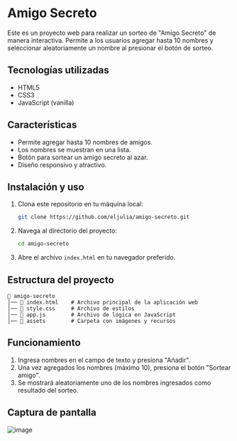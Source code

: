 # Amigo Secreto

Este es un proyecto web para realizar un sorteo de "Amigo Secreto" de manera interactiva. Permite a los usuarios agregar hasta 10 nombres y seleccionar aleatoriamente un nombre al presionar el botón de sorteo.

## Tecnologías utilizadas
- HTML5
- CSS3
- JavaScript (vanilla)

## Características
- Permite agregar hasta 10 nombres de amigos.
- Los nombres se muestran en una lista.
- Botón para sortear un amigo secreto al azar.
- Diseño responsivo y atractivo.

## Instalación y uso
1. Clona este repositorio en tu máquina local:
   ```sh
   git clone https://github.com/eljulia/amigo-secreto.git
   ```
2. Navega al directorio del proyecto:
   ```sh
   cd amigo-secreto
   ```
3. Abre el archivo `index.html` en tu navegador preferido.

## Estructura del proyecto
```
📂 amigo-secreto
│── 📄 index.html    # Archivo principal de la aplicación web
│── 📄 style.css     # Archivo de estilos
│── 📄 app.js        # Archivo de lógica en JavaScript
│── 📂 assets        # Carpeta con imágenes y recursos
```

## Funcionamiento
1. Ingresa nombres en el campo de texto y presiona "Añadir".
2. Una vez agregados los nombres (máximo 10), presiona el botón "Sortear amigo".
3. Se mostrará aleatoriamente uno de los nombres ingresados como resultado del sorteo.

## Captura de pantalla
![image](https://github.com/user-attachments/assets/bef9bbbe-015e-4b89-8d55-77d3162e3576)




